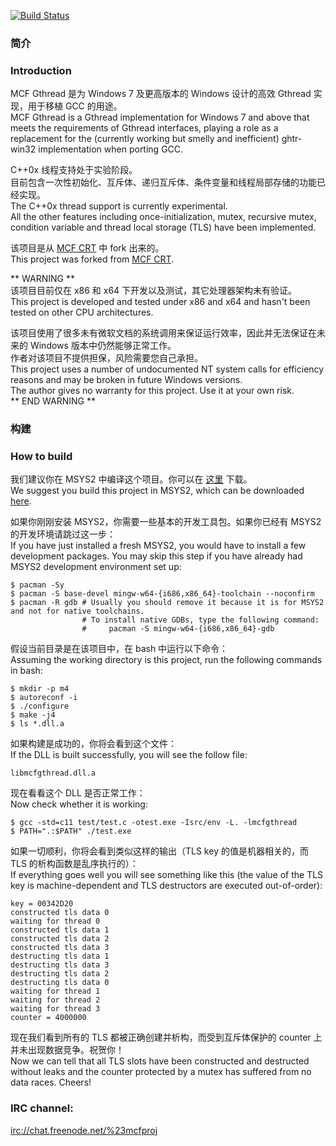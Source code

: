 [![Build Status](https://tea-ci.org/api/badges/lhmouse/mcfgthread/status.svg)](https://tea-ci.org/lhmouse/mcfgthread)

### 简介
### Introduction

MCF Gthread 是为 Windows 7 及更高版本的 Windows 设计的高效 Gthread 实现，用于移植 GCC 的用途。  
MCF Gthread is a Gthread implementation for Windows 7 and above that meets the requirements of Gthread interfaces, playing a role as a replacement for the (currently working but smelly and inefficient) ghtr-win32 implementation when porting GCC.  

C++0x 线程支持处于实验阶段。  
目前包含一次性初始化、互斥体、递归互斥体、条件变量和线程局部存储的功能已经实现。  
The C++0x thread support is currently experimental.  
All the other features including once-initialization, mutex, recursive mutex, condition variable and thread local storage (TLS) have been implemented.  

该项目是从 [MCF CRT](https://github.com/lhmouse/MCF/tree/master/MCFCRT>) 中 fork 出来的。  
This project was forked from [MCF CRT](https://github.com/lhmouse/MCF/tree/master/MCFCRT).  

** WARNING **  
该项目目前仅在 x86 和 x64 下开发以及测试，其它处理器架构未有验证。  
This project is developed and tested under x86 and x64 and hasn't been tested on other CPU architectures.  

该项目使用了很多未有微软文档的系统调用来保证运行效率，因此并无法保证在未来的 Windows 版本中仍然能够正常工作。  
作者对该项目不提供担保，风险需要您自己承担。  
This project uses a number of undocumented NT system calls for efficiency reasons and may be broken in future Windows versions.  
The author gives no warranty for this project. Use it at your own risk.  
** END WARNING **  

### 构建
### How to build

我们建议你在 MSYS2 中编译这个项目。你可以在 [这里](https://msys2.github.io/) 下载。  
We suggest you build this project in MSYS2, which can be downloaded [here](https://msys2.github.io/).  

如果你刚刚安装 MSYS2，你需要一些基本的开发工具包。如果你已经有 MSYS2 的开发环境请跳过这一步：  
If you have just installed a fresh MSYS2, you would have to install a few development packages. You may skip this step if you have already had MSYS2 development environment set up:  

    $ pacman -Sy
    $ pacman -S base-devel mingw-w64-{i686,x86_64}-toolchain --noconfirm
    $ pacman -R gdb # Usually you should remove it because it is for MSYS2 and not for native toolchains.
                    # To install native GDBs, type the following command:
                    #     pacman -S mingw-w64-{i686,x86_64}-gdb

假设当前目录是在该项目中，在 bash 中运行以下命令：  
Assuming the working directory is this project, run the following commands in bash:  

    $ mkdir -p m4
    $ autoreconf -i
    $ ./configure
    $ make -j4
    $ ls *.dll.a

如果构建是成功的，你将会看到这个文件：  
If the DLL is built successfully, you will see the follow file:  

    libmcfgthread.dll.a

现在看看这个 DLL 是否正常工作：  
Now check whether it is working:  

    $ gcc -std=c11 test/test.c -otest.exe -Isrc/env -L. -lmcfgthread
    $ PATH=".:$PATH" ./test.exe

如果一切顺利，你将会看到类似这样的输出（TLS key 的值是机器相关的，而 TLS 的析构函数是乱序执行的）：  
If everything goes well you will see something like this (the value of the TLS key is machine-dependent and TLS destructors are executed out-of-order):  

    key = 00342D20
    constructed tls data 0
    waiting for thread 0
    constructed tls data 1
    constructed tls data 2
    constructed tls data 3
    destructing tls data 1
    destructing tls data 3
    destructing tls data 2
    destructing tls data 0
    waiting for thread 1
    waiting for thread 2
    waiting for thread 3
    counter = 4000000

现在我们看到所有的 TLS 都被正确创建并析构，而受到互斥体保护的 counter 上并未出现数据竞争。祝贺你！  
Now we can tell that all TLS slots have been constructed and destructed without leaks and the counter protected by a mutex has suffered from no data races. Cheers!  

### IRC channel:

<irc://chat.freenode.net/%23mcfproj>
